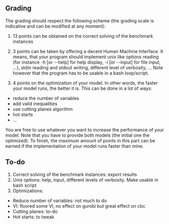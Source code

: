 ## Grading

The grading should respect the following scheme (the grading scale is indicative and can be modified at any moment):

1. 13 points can be obtained on the correct solving of the benchmark instances

2. 3 points can be taken by offering a decent Human Machine Interface. It means, that your program should implement unix like options reading (for instance -h [or --help] for help display, -i [or --input] for file input, ...), stdin reading and stdout writing, different level of verbosity, ...
Note however that the program has to be usable in a bash loop/script.

3. 4 points on the optimization of your model. In other words, the faster your model runs, the better it is. This can be done in a lot of ways:

- reduce the number of variables
- add valid inequalities
- use cutting planes algorithm
- hot starts
- ...

You are free to use whatever you want to increase the performance of your model. Note that you have to provide both models (the initial one the optimized). To finish, the maximum amount of points in this part can be earned if the implementation of your model runs faster than mine.

## To-do

1. Correct solving of the benchmark instances: export results
2. Unix options: help, input, different levels of verbosity. Make usable in bash script
3. Optimizations:

  - Reduce number of variables: not much to do
  - VI: floored some VI, no effect on gurobi but  great effect on cbc
  - Cutting planes: to-do
  - Hot starts: to tweak
